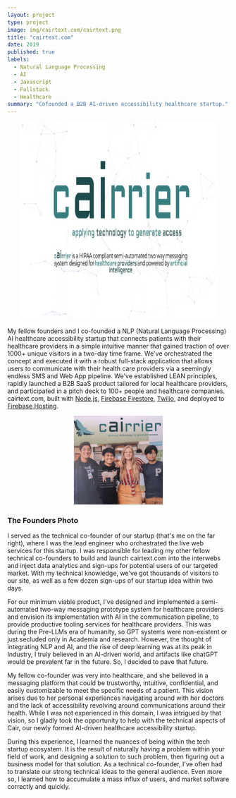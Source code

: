 ```yaml
---
layout: project
type: project
image: img/cairtext.com/cairtext.png
title: "cairtext.com"
date: 2019
published: true
labels:
  - Natural Language Processing
  - AI
  - Javascript
  - Fullstack
  - Healthcare
summary: "Cofounded a B2B AI-driven accessibility healthcare startup."
---
```


<div style="text-align: center;">
<img class="img-fluid" src="../img/cairtext.com/cairtext.png">
</div>

My fellow founders and I co-founded a NLP (Natural Language Processing) AI healthcare accessibility startup that connects patients with their healthcare providers in a simple intuitive manner that gained traction of over 1000+ unique visitors in a two-day time frame. We've orchestrated the concept and executed it with a robust full-stack application that allows users to communicate with their health care providers via a seemingly endless SMS and Web App pipeline. We've established LEAN principles, rapidly launched a B2B SaaS product tailored for local healthcare providers, and participated in a pitch deck to 100+ people and healthcare companies. cairtext.com, built with [Node.js](https://nodejs.org/en/), [Firebase Firestore](https://firebase.google.com/docs/firestore), [Twilio](https://www.twilio.com/en-us), and deployed to [Firebase Hosting](https://firebase.google.com/docs/hosting).

<div style="text-align: center;">
  <img class="img-fluid" width="40%"
  src="../img/cairtext.com/founders-photo.png">
</div>


### The Founders Photo
I served as the technical co-founder of our startup (that's me on the far right), where I was the lead engineer who orchestrated the live web services for this startup. I was responsible for leading my other fellow technical co-founders to build and launch cairtext.com into the interwebs and inject data analytics and sign-ups for potential users of our targeted market. With my technical knowledge, we've got thousands of visitors to our site, as well as a few dozen sign-ups of our startup idea within two days.

For our minimum viable product, I've designed and implemented a semi-automated two-way messaging prototype system for healthcare providers and envision its implementation with AI in the communication pipeline, to provide productive tooling services for healthcare providers. This was during the Pre-LLMs era of humanity, so GPT systems were non-existent or just secluded only in Academia and research. However, the thought of integrating NLP and AI, and the rise of deep learning was at its peak in Industry, I truly believed in an AI-driven world, and artifacts like chatGPT would be prevalent far in the future. So, I decided to pave that future.

My fellow co-founder was very into healthcare, and she believed in a messaging platform that could be trustworthy, intuitive, confidential, and easily customizable to meet the specific needs of a patient. This vision arises due to her personal experiences navigating around with her doctors and the lack of accessibility revolving around communications around their health. While I was not experienced in this domain, I was intrigued by that vision, so I gladly took the opportunity to help with the technical aspects of Cair, our newly formed AI-driven healthcare accessibility startup.

During this experience, I learned the nuances of being within the tech startup ecosystem. It is the result of naturally having a problem within your field of work, and designing a solution to such problem, then figuring out a business model for that solution. As a technical co-founder, I've often had to translate our strong technical ideas to the general audience. Even more so, I learned how to accumulate a mass influx of users, and market software correctly and quickly.
